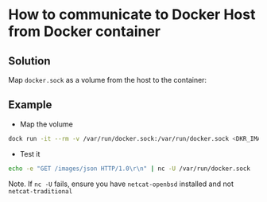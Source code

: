 How to communicate to Docker Host from Docker container
=======================================================
## Solution

Map `docker.sock` as a volume from the host to the container:

## Example

- Map the volume
```bash
dock run -it --rm -v /var/run/docker.sock:/var/run/docker.sock <DKR_IMAGE> /bin/bash
```

- Test it
```bash
echo -e "GET /images/json HTTP/1.0\r\n" | nc -U /var/run/docker.sock
```

Note. If `nc -U` fails, ensure you have `netcat-openbsd` installed and not `netcat-traditional`
